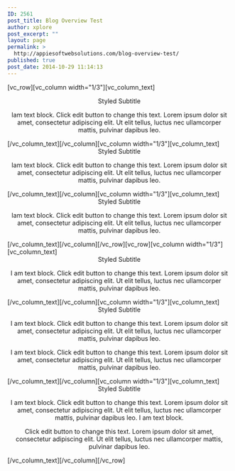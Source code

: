 ```yaml
---
ID: 2561
post_title: Blog Overview Test
author: xplore
post_excerpt: ""
layout: page
permalink: >
  http://appiesoftwebsolutions.com/blog-overview-test/
published: true
post_date: 2014-10-29 11:14:13
---
```

[vc_row][vc_column width="1/3"][vc_column_text]
<div class="styled-subtitle" style="text-align: center;">Styled Subtitle</div>
<div class="styled-subtitle" style="text-align: center;"></div>
<p style="text-align: center;">Iam text block. Click edit button to change this text. Lorem ipsum dolor sit amet, consectetur adipiscing elit. Ut elit tellus, luctus nec ullamcorper mattis, pulvinar dapibus leo.</p>
[/vc_column_text][/vc_column][vc_column width="1/3"][vc_column_text]
<div class="styled-subtitle" style="text-align: center;">Styled Subtitle</div>
<p style="text-align: center;">Iam text block. Click edit button to change this text. Lorem ipsum dolor sit amet, consectetur adipiscing elit. Ut elit tellus, luctus nec ullamcorper mattis, pulvinar dapibus leo.</p>
[/vc_column_text][/vc_column][vc_column width="1/3"][vc_column_text]
<div class="styled-subtitle" style="text-align: center;">Styled Subtitle</div>
<p style="text-align: center;">Iam text block. Click edit button to change this text. Lorem ipsum dolor sit amet, consectetur adipiscing elit. Ut elit tellus, luctus nec ullamcorper mattis, pulvinar dapibus leo.</p>
[/vc_column_text][/vc_column][/vc_row][vc_row][vc_column width="1/3"][vc_column_text]
<div class="styled-subtitle" style="text-align: center;">Styled Subtitle</div>
<p style="text-align: center;">I am text block. Click edit button to change this text. Lorem ipsum dolor sit amet, consectetur adipiscing elit. Ut elit tellus, luctus nec ullamcorper mattis, pulvinar dapibus leo.</p>
[/vc_column_text][/vc_column][vc_column width="1/3"][vc_column_text]
<div class="styled-subtitle" style="text-align: center;">Styled Subtitle</div>
<p style="text-align: center;">I am text block. Click edit button to change this text. Lorem ipsum dolor sit amet, consectetur adipiscing elit. Ut elit tellus, luctus nec ullamcorper mattis, pulvinar dapibus leo.</p>
<p style="text-align: center;">I am text block. Click edit button to change this text. Lorem ipsum dolor sit amet, consectetur adipiscing elit. Ut elit tellus, luctus nec ullamcorper mattis, pulvinar dapibus leo.</p>
[/vc_column_text][/vc_column][vc_column width="1/3"][vc_column_text]
<div class="styled-subtitle" style="text-align: center;">Styled Subtitle</div>
<p style="text-align: center;">I am text block. Click edit button to change this text. Lorem ipsum dolor sit amet, consectetur adipiscing elit. Ut elit tellus, luctus nec ullamcorper mattis, pulvinar dapibus leo. I am text block.</p>
<p style="text-align: center;">Click edit button to change this text. Lorem ipsum dolor sit amet, consectetur adipiscing elit. Ut elit tellus, luctus nec ullamcorper mattis, pulvinar dapibus leo.</p>
[/vc_column_text][/vc_column][/vc_row]